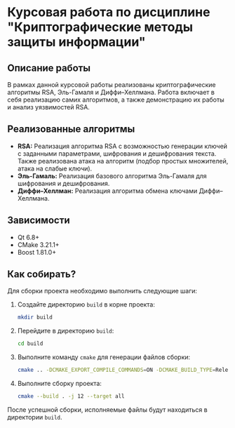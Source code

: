# Курсовая работа по дисциплине "Криптографические методы защиты информации"

## Описание работы

В рамках данной курсовой работы реализованы криптографические алгоритмы RSA, Эль-Гамаля и Диффи–Хеллмана. Работа включает в себя реализацию самих алгоритмов, а также демонстрацию их работы и анализ уязвимостей RSA.

## Реализованные алгоритмы

*   **RSA:** Реализация алгоритма RSA с возможностью генерации ключей с заданными параметрами, шифрования и дешифрования текста. Также реализована атака на алгоритм (подбор простых множителей, атака на слабые ключи).
*   **Эль-Гамаль:** Реализация базового алгоритма Эль-Гамаля для шифрования и дешифрования.
*   **Диффи–Хеллман:** Реализация алгоритма обмена ключами Диффи–Хеллмана.

## Зависимости

*   Qt 6.8+
*   CMake 3.21.1+
*   Boost 1.81.0+

## Как собирать?

Для сборки проекта необходимо выполнить следующие шаги:

1.  Создайте директорию `build` в корне проекта:

    ```bash
    mkdir build
    ```

2.  Перейдите в директорию `build`:

    ```bash
    cd build
    ```

3.  Выполните команду `cmake` для генерации файлов сборки:

    ```bash
    cmake .. -DCMAKE_EXPORT_COMPILE_COMMANDS=ON -DCMAKE_BUILD_TYPE=Release
    ```

4.  Выполните сборку проекта:

    ```bash
    cmake --build . -j 12 --target all
    ```

После успешной сборки, исполняемые файлы будут находиться в директории `build`.
